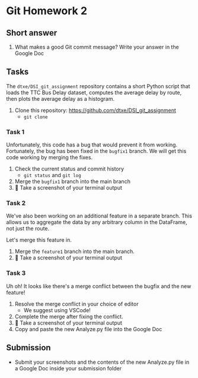 # Git Homework 2

## Short answer
1. What makes a good Git commit message? Write your answer in the Google Doc

## Tasks
The `dtxe/DSI_git_assignment` repository contains a short Python script that 
loads the TTC Bus Delay dataset, computes the average delay by route, then 
plots the average delay as a histogram.

1. Clone this repository: https://github.com/dtxe/DSI_git_assignment
    * `git clone`

### Task 1
Unfortunately, this code has a bug that would prevent it from working.
Fortunately, the bug has been fixed in the `bugfix1` branch. We will
get this code working by merging the fixes.

1. Check the current status and commit history
    * `git status` and `git log`
1. Merge the `bugfix1` branch into the main branch
1. 📸 Take a screenshot of your terminal output

### Task 2
We've also been working on an additional feature in a separate branch.
This allows us to aggregate the data by any arbitrary column in the DataFrame, not just the route.

Let's merge this feature in.

1. Merge the `feature1` branch into the main branch.
1. 📸 Take a screenshot of your terminal output

### Task 3
Uh oh! It looks like there's a merge conflict between the bugfix and the new feature!

1. Resolve the merge conflict in your choice of editor
    * We suggest using VSCode!
1. Complete the merge after fixing the conflict.
1. 📸 Take a screenshot of your terminal output
1. Copy and paste the new Analyze.py file into the Google Doc


## Submission
* Submit your screenshots and the contents of the new Analyze.py file in a Google Doc inside your submission folder
